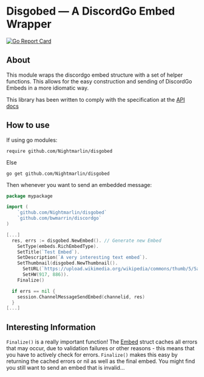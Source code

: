 # Disgobed &mdash; A DiscordGo Embed Wrapper

[![Go Report Card](https://goreportcard.com/badge/github.com/Nightmarlin/disgobed)](https://goreportcard.com/report/github.com/Nightmarlin/disgobed)

## About

This module wraps the discordgo embed structure with a set of helper functions.
This allows for the easy construction and sending of DiscordGo Embeds in a more idiomatic way.

This library has been written to comply with the specification at the
[API docs](https://discord.com/developers/docs/resources/channel#embed-object-embed-structure)

## How to use

If using go modules:

```
require github.com/Nightmarlin/disgobed
```

Else

```
go get github.com/Nightmarlin/disgobed
```

Then whenever you want to send an embedded message:

```go
package mypackage

import (
    `github.com/Nightmarlin/disgobed`
    `github.com/bwmarrin/discordgo`
)

[...]
  res, errs := disgobed.NewEmbed(). // Generate new Embed
    SetType(embeds.RichEmbedType).
    SetTitle(`Test Embed`).
    SetDescription(`A very interesting text embed`).
    SetThumbnail(disgobed.NewThumbnail().
      SetURL(`https://upload.wikimedia.org/wikipedia/commons/thumb/5/5a/DOM-model.svg/1024px-DOM-model.svg.png`).
      SetHW(917, 886)).
    Finalize()

  if errs == nil {
    session.ChannelMessageSendEmbed(channelid, res)
  }
[...]
```

## Interesting Information

`Finalize()` is a really important function! The [Embed](./embed.go) struct caches all errors that
may occur, due to validation failures or other reasons - this means that you have to actively check
for errors. `Finalize()` makes this easy by returning the cached errors or nil as well as the final
embed. You might find you still want to send an embed that is invalid…

